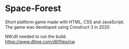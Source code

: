 # Space-Forest
Short platform game made with HTML, CSS and JavaScript.<br>
The game was developed using Construct 3 in 2020.<br>

NW.dll needed to run the build.<br>
https://www.dllme.com/dll/files/nw
<br><br>
